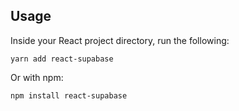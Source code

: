 ## Usage

Inside your React project directory, run the following:

```
yarn add react-supabase
```

Or with npm:

```
npm install react-supabase
```
